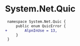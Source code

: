 # System.Net.Quic

``` diff
 namespace System.Net.Quic {
     public enum QuicError {
+        AlpnInUse = 13,
     }
 }
```
